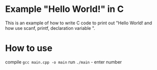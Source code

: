 # Example "Hello World!" in C

This is an example of how to write C code to print out "Hello World! and how use scanf, printf, declaration variable ".

# How to use
 
 compile `gcc main.cpp -o main`
 run `./main`
 	- enter number